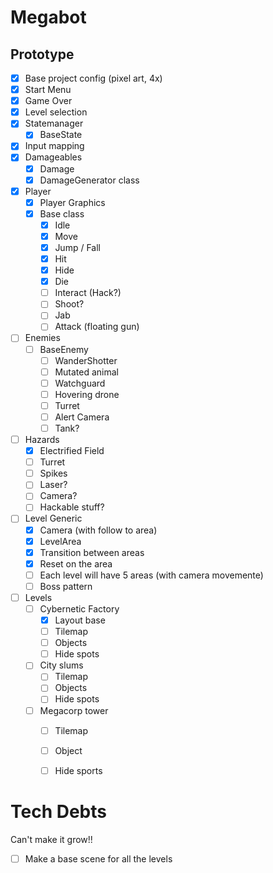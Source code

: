 # Megabot

## Prototype

- [x] Base project config (pixel art, 4x)
- [x] Start Menu
- [x] Game Over
- [x] Level selection
- [x] Statemanager
	- [x] BaseState
- [x] Input mapping
- [x] Damageables
	- [x] Damage
	- [x] DamageGenerator class
- [x] Player
	- [x] Player Graphics
	- [x] Base class
		- [x] Idle
		- [x] Move
		- [x] Jump / Fall
		- [x] Hit
		- [x] Hide
		- [x] Die
		- [ ] Interact (Hack?)
		- [ ] Shoot?
		- [ ] Jab
        - [ ] Attack (floating gun)
- [ ] Enemies
	- [ ] BaseEnemy
        - [ ] WanderShotter
		- [ ] Mutated animal
		- [ ] Watchguard
		- [ ] Hovering drone
		- [ ] Turret
		- [ ] Alert Camera
        - [ ] Tank?
- [ ] Hazards
	- [x] Electrified Field
    - [ ] Turret
	- [ ] Spikes
	- [ ] Laser?
	- [ ] Camera?
	- [ ] Hackable stuff?
- [ ] Level Generic
	- [x] Camera (with follow to area)
	- [x] LevelArea
	- [x] Transition between areas
	- [x] Reset on the area
	- [ ] Each level will have 5 areas (with camera movemente)
	- [ ] Boss pattern
- [ ] Levels
	- [ ] Cybernetic Factory
		- [x] Layout base
		- [ ] Tilemap
		- [ ] Objects
		- [ ] Hide spots
	- [ ] City slums
		- [ ] Tilemap
		- [ ] Objects
		- [ ] Hide spots
	- [ ] Megacorp tower
		- [ ] Tilemap
		- [ ] Object
		- [ ] Hide sports


# Tech Debts

Can't make it grow!!

- [ ] Make a base scene for all the levels
